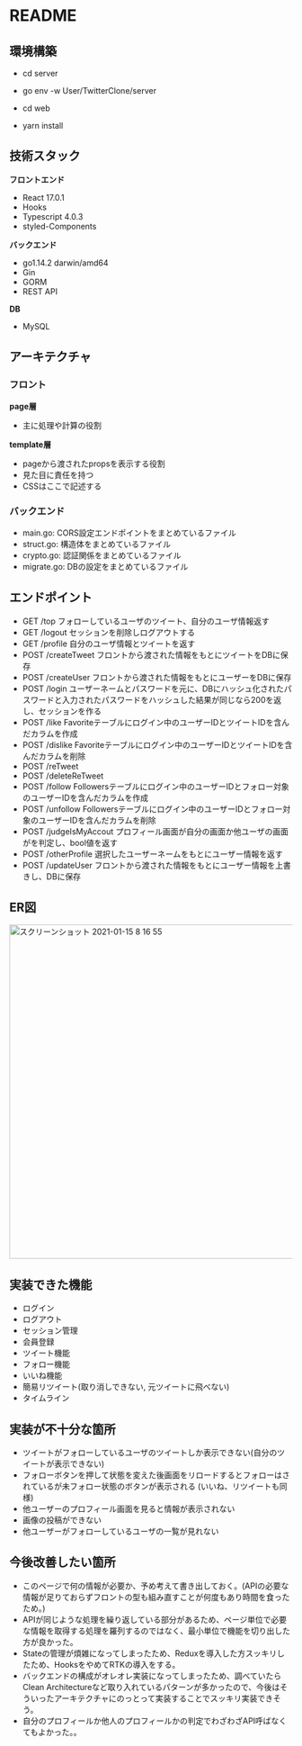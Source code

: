 # README
## 環境構築
- cd server
- go env -w User/TwitterClone/server

- cd web
- yarn install

## 技術スタック
**フロントエンド**
- React 17.0.1
- Hooks
- Typescript 4.0.3
- styled-Components

**バックエンド**
- go1.14.2 darwin/amd64
- Gin
- GORM
- REST API

**DB**
- MySQL

## アーキテクチャ
### フロント
**page層**
- 主に処理や計算の役割

**template層**
- pageから渡されたpropsを表示する役割
- 見た目に責任を持つ
- CSSはここで記述する

### バックエンド
- main.go:  CORS設定エンドポイントをまとめているファイル
- struct.go: 構造体をまとめているファイル
- crypto.go: 認証関係をまとめているファイル
- migrate.go: DBの設定をまとめているファイル

## エンドポイント
- GET    /top            フォローしているユーザのツイート、自分のユーザ情報返す
- GET    /logout         セッションを削除しログアウトする      
- GET    /profile        自分のユーザ情報とツイートを返す
- POST   /createTweet    フロントから渡された情報をもとにツイートをDBに保存      
- POST   /createUser     フロントから渡された情報をもとにユーザーをDBに保存      
- POST   /login          ユーザーネームとパスワードを元に、DBにハッシュ化されたパスワードと入力されたパスワードをハッシュした結果が同じなら200を返し、セッションを作る
- POST   /like           Favoriteテーブルにログイン中のユーザーIDとツイートIDを含んだカラムを作成
- POST   /dislike        Favoriteテーブルにログイン中のユーザーIDとツイートIDを含んだカラムを削除      
- POST   /reTweet              
- POST   /deleteReTweet        
- POST   /follow         Followersテーブルにログイン中のユーザーIDとフォロー対象のユーザーIDを含んだカラムを作成
- POST   /unfollow       Followersテーブルにログイン中のユーザーIDとフォロー対象のユーザーIDを含んだカラムを削除      
- POST   /judgeIsMyAccout   プロフィール画面が自分の画面か他ユーザの画面がを判定し、bool値を返す   
- POST   /otherProfile   選択したユーザーネームをもとにユーザー情報を返す      
- POST   /updateUser     フロントから渡された情報をもとにユーザー情報を上書きし、DBに保存       

## ER図
<img width="594" alt="スクリーンショット 2021-01-15 8 16 55" src="https://user-images.githubusercontent.com/49260657/104660510-092a7900-570a-11eb-9fc0-dcfcd82521b0.png">


## 実装できた機能
- ログイン
- ログアウト
- セッション管理
- 会員登録
- ツイート機能
- フォロー機能
- いいね機能
- 簡易リツイート(取り消しできない, 元ツイートに飛べない)
- タイムライン

## 実装が不十分な箇所
- ツイートがフォローしているユーザのツイートしか表示できない(自分のツイートが表示できない)
- フォローボタンを押して状態を変えた後画面をリロードするとフォローはされているが未フォロー状態のボタンが表示される (いいね、リツイートも同様)
- 他ユーザーのプロフィール画面を見ると情報が表示されない
- 画像の投稿ができない
- 他ユーザーがフォローしているユーザの一覧が見れない

## 今後改善したい箇所
- このページで何の情報が必要か、予め考えて書き出しておく。(APIの必要な情報が足りておらずフロントの型も組み直すことが何度もあり時間を食ったため。)
- APIが同じような処理を繰り返している部分があるため、ページ単位で必要な情報を取得する処理を羅列するのではなく、最小単位で機能を切り出した方が良かった。
- Stateの管理が煩雑になってしまったため、Reduxを導入した方スッキリしたため、HooksをやめてRTKの導入をする。 
- バックエンドの構成がオレオレ実装になってしまったため、調べていたらClean Architectureなど取り入れているパターンが多かったので、今後はそういったアーキテクチャにのっとって実装することでスッキリ実装できそう。
- 自分のプロフィールか他人のプロフィールかの判定でわざわざAPI呼ばなくてもよかった。。
